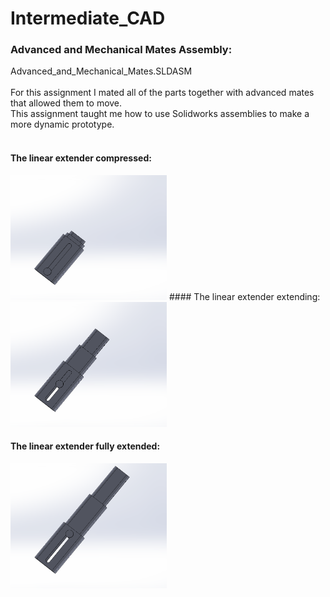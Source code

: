 # Intermediate_CAD

### Advanced and Mechanical Mates Assembly:
Advanced_and_Mechanical_Mates.SLDASM <br /> 
<br />
For this assignment I mated all of the parts together with advanced mates that allowed them to move.<br />
This assignment taught me how to use Solidworks assemblies to make a more dynamic prototype.<br />
<br />

#### The linear extender compressed:
<img src="Images/Advanced_And_Mechanical_Mates_A.PNG" width="250" height="200" alt="Photo of 3 cats">
#### The linear extender extending:
<img src="Images/Advanced_And_Mechanical_Mates_B.PNG" width="250" height="200" alt="Photo of 3 cats">

#### The linear extender fully extended:
<img src="Images/Advanced_And_Mechanical_Mates_C.PNG" width="250" height="200" alt="Photo of 3 cats">




